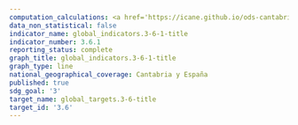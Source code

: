 ```yaml
---
computation_calculations: <a href='https://icane.github.io/ods-cantabria/assets/pdf/3.6.1.1.pdf' target='_blank'>Tasa de mortalidad por lesiones debidas a accidentes de tráfico</a>
data_non_statistical: false
indicator_name: global_indicators.3-6-1-title
indicator_number: 3.6.1
reporting_status: complete
graph_title: global_indicators.3-6-1-title
graph_type: line
national_geographical_coverage: Cantabria y España
published: true
sdg_goal: '3'
target_name: global_targets.3-6-title
target_id: '3.6'
---
```

